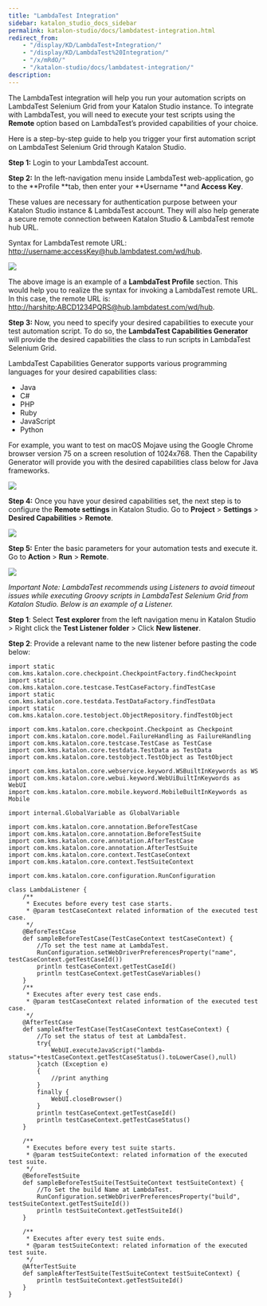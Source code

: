 ```yaml
---
title: "LambdaTest Integration" 
sidebar: katalon_studio_docs_sidebar
permalink: katalon-studio/docs/lambdatest-integration.html 
redirect_from:
    - "/display/KD/LambdaTest+Integration/"
    - "/display/KD/LambdaTest%20Integration/"
    - "/x/mRdO/"
    - "/katalon-studio/docs/lambdatest-integration/"
description: 
---
```

The LambdaTest integration will help you run your automation scripts on LambdaTest Selenium Grid from your Katalon Studio instance. To integrate with LambdaTest, you will need to execute your test scripts using the **Remote** option based on LambdaTest’s provided capabilities of your choice. 

Here is a step-by-step guide to help you trigger your first automation script on LambdaTest Selenium Grid through Katalon Studio.

**Step 1:** Login to your LambdaTest account.

**Step 2:** In the left-navigation menu inside LambdaTest web-application, go to the **Profile **tab, then enter your **Username **and **Access Key**.

These values are necessary for authentication purpose between your Katalon Studio instance & LambdaTest account. They will also help generate a secure remote connection between Katalon Studio & LambdaTest remote hub URL.

Syntax for LambdaTest remote URL: [http://username:accessKey@hub.lambdatest.com/wd/hub](http://username:accessKey@hub.lambdatest.com/wd/hub). 

![](../../images/katalon-studio/docs/lambdatest-integration/lambda-1.png)

The above image is an example of a **LambdaTest Profile** section. This would help you to realize the syntax for invoking a LambdaTest remote URL. In this case, the remote URL is: [http://harshitp:ABCD1234PQRS@hub.lambdatest.com/wd/hub](http://harshitp:ABCD1234PQRS@hub.lambdatest.com/wd/hub). 

**Step 3:** Now, you need to specify your desired capabilities to execute your test automation script. To do so, the **LambdaTest Capabilities Generator** will provide the desired capabilities the class to run scripts in LambdaTest Selenium Grid. 

LambdaTest Capabilities Generator supports various programming languages for your desired capabilities class:

*   Java
*   C#
*   PHP
*   Ruby
*   JavaScript
*   Python

For example, you want to test on macOS Mojave using the Google Chrome browser version 75 on a screen resolution of 1024x768. Then the Capability Generator will provide you with the desired capabilities class below for Java frameworks.

![](../../images/katalon-studio/docs/lambdatest-integration/lambda-2.png)


**Step 4:** Once you have your desired capabilities set, the next step is to configure the **Remote settings** in Katalon Studio. Go to **Project** > **Settings** > **Desired Capabilities** > **Remote**.

![](../../images/katalon-studio/docs/lambdatest-integration/lambda-3.png)

**Step 5:** Enter the basic parameters for your automation tests and execute it. Go to **Action** > **Run** > **Remote**.

![](../../images/katalon-studio/docs/lambdatest-integration/lambda-4.png)

_Important Note: LambdaTest recommends using Listeners to avoid timeout issues while executing Groovy scripts in LambdaTest Selenium Grid from Katalon Studio. Below is an example of a Listener._

**Step 1**: Select **Test explorer** from the left navigation menu in Katalon Studio >  Right click the **Test Listener folder** > Click **New listener**.

**Step 2**: Provide a relevant name to the new listener before pasting the code below:


```
import static com.kms.katalon.core.checkpoint.CheckpointFactory.findCheckpoint
import static com.kms.katalon.core.testcase.TestCaseFactory.findTestCase
import static com.kms.katalon.core.testdata.TestDataFactory.findTestData
import static com.kms.katalon.core.testobject.ObjectRepository.findTestObject
 
import com.kms.katalon.core.checkpoint.Checkpoint as Checkpoint
import com.kms.katalon.core.model.FailureHandling as FailureHandling
import com.kms.katalon.core.testcase.TestCase as TestCase
import com.kms.katalon.core.testdata.TestData as TestData
import com.kms.katalon.core.testobject.TestObject as TestObject
 
import com.kms.katalon.core.webservice.keyword.WSBuiltInKeywords as WS
import com.kms.katalon.core.webui.keyword.WebUiBuiltInKeywords as WebUI
import com.kms.katalon.core.mobile.keyword.MobileBuiltInKeywords as Mobile
 
import internal.GlobalVariable as GlobalVariable
 
import com.kms.katalon.core.annotation.BeforeTestCase
import com.kms.katalon.core.annotation.BeforeTestSuite
import com.kms.katalon.core.annotation.AfterTestCase
import com.kms.katalon.core.annotation.AfterTestSuite
import com.kms.katalon.core.context.TestCaseContext
import com.kms.katalon.core.context.TestSuiteContext
 
import com.kms.katalon.core.configuration.RunConfiguration
 
class LambdaListener {
	/**
	 * Executes before every test case starts.
	 * @param testCaseContext related information of the executed test case.
	 */
	@BeforeTestCase
	def sampleBeforeTestCase(TestCaseContext testCaseContext) {
		//To set the test name at LambdaTest.
		RunConfiguration.setWebDriverPreferencesProperty("name", testCaseContext.getTestCaseId())
		println testCaseContext.getTestCaseId()
		println testCaseContext.getTestCaseVariables()
	}
	/**
	 * Executes after every test case ends.
	 * @param testCaseContext related information of the executed test case.
	 */
	@AfterTestCase
	def sampleAfterTestCase(TestCaseContext testCaseContext) {
		//To set the status of test at LambdaTest.
		try{
			WebUI.executeJavaScript("lambda-status="+testCaseContext.getTestCaseStatus().toLowerCase(),null)
		}catch (Exception e)
		{
			//print anything
		}
		finally {
			WebUI.closeBrowser()
		}
		println testCaseContext.getTestCaseId()
		println testCaseContext.getTestCaseStatus()
	}
 
	/**
	 * Executes before every test suite starts.
	 * @param testSuiteContext: related information of the executed test suite.
	 */
	@BeforeTestSuite
	def sampleBeforeTestSuite(TestSuiteContext testSuiteContext) {
		//To Set the build Name at LambdaTest.
		RunConfiguration.setWebDriverPreferencesProperty("build", testSuiteContext.getTestSuiteId())
		println testSuiteContext.getTestSuiteId()
	}
 
	/**
	 * Executes after every test suite ends.
	 * @param testSuiteContext: related information of the executed test suite.
	 */
	@AfterTestSuite
	def sampleAfterTestSuite(TestSuiteContext testSuiteContext) {
		println testSuiteContext.getTestSuiteId()
	}
}

```